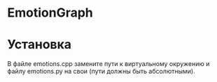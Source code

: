 # EmotionGraph

# Установка
В файле emotions.cpp замените пути к виртуальному окружению и файлу emotions.py на свои (пути должны быть абсолютными).
